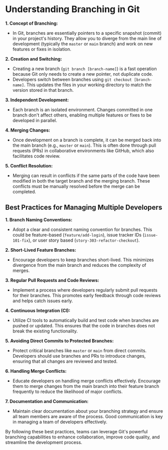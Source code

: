 # Understanding Branching in Git

**1. Concept of Branching:**

- In Git, branches are essentially pointers to a specific snapshot (commit) in your project's history. They allow you to diverge from the main line of development (typically the `master` or `main` branch) and work on new features or fixes in isolation.

**2. Creation and Switching:**

- Creating a new branch (`git branch [branch-name]`) is a fast operation because Git only needs to create a new pointer, not duplicate code.
- Developers switch between branches using `git checkout [branch-name]`. This updates the files in your working directory to match the version stored in that branch.

**3. Independent Development:**

- Each branch is an isolated environment. Changes committed in one branch don't affect others, enabling multiple features or fixes to be developed in parallel.

**4. Merging Changes:**

- Once development on a branch is complete, it can be merged back into the main branch (e.g., `master` or `main`). This is often done through pull requests (PRs) in collaborative environments like GitHub, which also facilitates code review.

**5. Conflict Resolution:**

- Merging can result in conflicts if the same parts of the code have been modified in both the target branch and the merging branch. These conflicts must be manually resolved before the merge can be completed.

## Best Practices for Managing Multiple Developers

**1. Branch Naming Conventions:**

- Adopt a clear and consistent naming convention for branches. This could be feature-based (`feature/add-login`), issue tracker IDs (`issue-101-fix`), or user story based (`story-303-refactor-checkout`).

**2. Short-Lived Feature Branches:**

- Encourage developers to keep branches short-lived. This minimizes divergence from the main branch and reduces the complexity of merges.

**3. Regular Pull Requests and Code Reviews:**

- Implement a process where developers regularly submit pull requests for their branches. This promotes early feedback through code reviews and helps catch issues early.

**4. Continuous Integration (CI):**

- Utilize CI tools to automatically build and test code when branches are pushed or updated. This ensures that the code in branches does not break the existing functionality.

**5. Avoiding Direct Commits to Protected Branches:**

- Protect critical branches like `master` or `main` from direct commits. Developers should use branches and PRs to introduce changes, ensuring that all changes are reviewed and tested.

**6. Handling Merge Conflicts:**

- Educate developers on handling merge conflicts effectively. Encourage them to merge changes from the main branch into their feature branch frequently to reduce the likelihood of major conflicts.

**7. Documentation and Communication:**

- Maintain clear documentation about your branching strategy and ensure all team members are aware of the process. Good communication is key in managing a team of developers effectively.

By following these best practices, teams can leverage Git's powerful branching capabilities to enhance collaboration, improve code quality, and streamline the development process.
